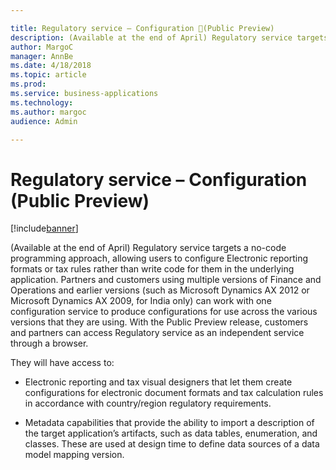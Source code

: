 ```yaml
---

title: Regulatory service – Configuration (Public Preview)
description: (Available at the end of April) Regulatory service targets a no-code programming approach, allowing users to configure Electronic reporting formats or tax rules rather than write code for them in the underlying application.
author: MargoC
manager: AnnBe
ms.date: 4/18/2018
ms.topic: article
ms.prod: 
ms.service: business-applications
ms.technology: 
ms.author: margoc
audience: Admin

---
```

#  Regulatory service – Configuration<br>(Public Preview)




[!include[banner](../../includes/banner.md)]

(Available at the end of April) Regulatory service targets a no-code programming
approach, allowing users to configure Electronic reporting formats or tax rules
rather than write code for them in the underlying application. Partners and
customers using multiple versions of Finance and Operations and earlier versions
(such as Microsoft Dynamics AX 2012 or Microsoft Dynamics AX 2009, for India
only) can work with one configuration service to produce configurations for use
across the various versions that they are using. With the Public Preview
release, customers and partners can access Regulatory service as an independent
service through a browser.

They will have access to:

-   Electronic reporting and tax visual designers that let them create
    configurations for electronic document formats and tax calculation rules in
    accordance with country/region regulatory requirements.

-   Metadata capabilities that provide the ability to import a description of
    the target application’s artifacts, such as data tables, enumeration, and
    classes. These are used at design time to define data sources of a data
    model mapping version.
